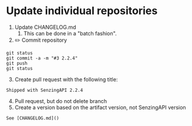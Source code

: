 # Update individual repositories

1. Update CHANGELOG.md
   1. This can be done in a "batch fashion".
2. :pencil2: Commit repository

```console
git status
git commit -a -m "#3 2.2.4"
git push
git status
```

3. Create pull request with the following title:

```console
Shipped with SenzingAPI 2.2.4
```

4. Pull request, but do not delete branch
5. Create a version based on the artifact version, not SenzingAPI version

```console
See [CHANGELOG.md]()
```
